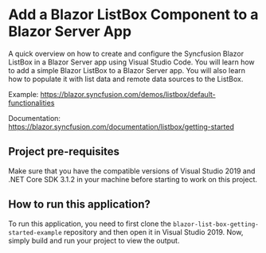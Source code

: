 # Add a Blazor ListBox Component to a Blazor Server App

A quick overview on how to create and configure the Syncfusion Blazor ListBox in a Blazor Server app using Visual Studio Code. You will learn how to add a simple Blazor ListBox to a Blazor Server app. You will also learn how to populate it with list data and remote data sources to the ListBox. 

Example: https://blazor.syncfusion.com/demos/listbox/default-functionalities

Documentation: https://blazor.syncfusion.com/documentation/listbox/getting-started 

## Project pre-requisites
Make sure that you have the compatible versions of Visual Studio 2019 and .NET Core SDK 3.1.2 in your machine before starting to work on this project.

## How to run this application?
To run this application, you need to first clone the `blazor-list-box-getting-started-example` repository and then open it in Visual Studio 2019. Now, simply build and run your project to view the output.

